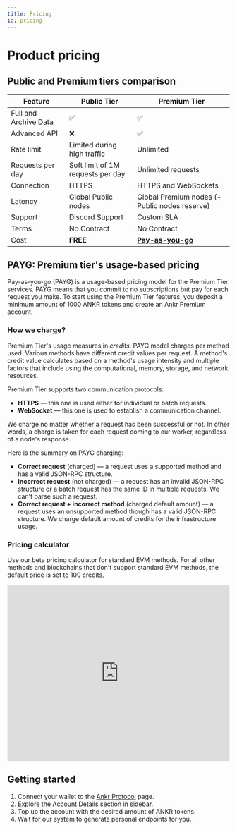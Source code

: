 ```yaml
---
title: Pricing
id: pricing
---
```


# Product pricing

## Public and Premium tiers comparison

| Feature               | Public Tier                       | Premium Tier                                                                                   |
|-----------------------|-----------------------------------|------------------------------------------------------------------------------------------------|
| Full and Archive Data | ✅                                 | ✅                                                                                              |
| Advanced API          | ❌                                 | ✅                                                                                              |
| Rate limit            | Limited during high traffic       | Unlimited                                                                                      |
| Requests per day      | Soft limit of 1M requests per day | Unlimited requests                                                                             |
| Connection            | HTTPS                             | HTTPS and WebSockets                                                                           |
| Latency               | Global Public nodes               | Global Premium nodes (+ Public nodes reserve)                                                  |
| Support               | Discord Support                   | Custom SLA                                                                                     |
| Terms                 | No Contract                       | No Contract                                                                                    |
| Cost                  | **FREE**                          | **[Pay-as-you-go](/build-blockchain/concepts/pricing#payg-premium-tiers-usage-based-pricing)** |

## PAYG: Premium tier's usage-based pricing

Pay-as-you-go (PAYG) is a usage-based pricing model for the Premium Tier services. PAYG means that you commit to no subscriptions but pay for each request you make. To start using the Premium Tier features, you deposit a minimum amount of 1000 ANKR tokens and create an Ankr Premium account.

### How we charge?

Premium Tier's usage measures in *credits*. PAYG model charges per method used. Various methods have different credit values per request. A method's credit value calculates based on a method's usage intensity and multiple factors that include using the computational, memory, storage, and network resources.

Premium Tier supports two communication protocols:

* **HTTPS** — this one is used either for individual or batch requests.
* **WebSocket** — this one is used to establish a communication channel.

We charge no matter whether a request has been successful or not. In other words, a charge is taken for each request coming to our worker, regardless of a node's response.

Here is the summary on PAYG charging:

* **Correct request** (charged) — a request uses a supported method and has a valid JSON-RPC structure. 
* **Incorrect request** (not charged) — a request has an invalid JSON-RPC structure or a batch request has the same ID in multiple requests. We can't parse such a request.
* **Correct request + incorrect method** (charged default amount) — a request uses an unsupported method though has a valid JSON-RPC structure. We charge default amount of credits for the infrastructure usage.

### Pricing calculator

Use our beta pricing calculator for standard EVM methods. For all other methods and blockchains that don't support standard EVM methods, the default price is set to 100 credits.

<iframe 
  width="100%"
  height="400px"
  src="https://www-stage.ankr.com/tools/calculator/"
  frameborder="0"
  allowfullscreen>
</iframe>

## Getting started

1. Connect your wallet to the [Ankr Protocol](https://www.ankr.com/protocol/) page.
2. Explore the [Account Details](https://www.ankr.com/protocol/account/) section in sidebar.
3. Top up the account with the desired amount of ANKR tokens.
4. Wait for our system to generate personal endpoints for you.